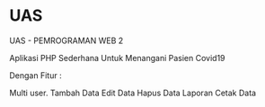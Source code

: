 # UAS
UAS - PEMROGRAMAN WEB 2

Aplikasi PHP Sederhana Untuk Menangani Pasien Covid19

Dengan Fitur :

Multi user.
Tambah Data
Edit Data
Hapus Data
Laporan
Cetak Data
